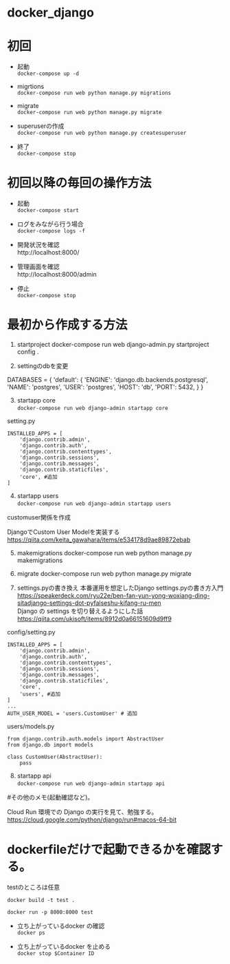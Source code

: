 # docker_django

# 初回
- 起動<br>
`docker-compose up -d`
  
- migrtions<br>
`docker-compose run web python manage.py migrations `

- migrate <br>
`docker-compose run web python manage.py migrate `

- superuserの作成 <br>
`docker-compose run web python manage.py createsuperuser`
  
- 終了<br>
`docker-compose stop`

# 初回以降の毎回の操作方法
- 起動<br>
`docker-compose start`
  
- ログをみながら行う場合<br>
`docker-compose logs -f`

- 開発状況を確認<br>
http://localhost:8000/

- 管理画面を確認<br>
http://localhost:8000/admin

- 停止 <br>
`docker-compose stop`

  
# 最初から作成する方法
1. startproject
docker-compose run web django-admin.py startproject config .

2. settingのdbを変更

DATABASES = {
    'default': {
        'ENGINE': 'django.db.backends.postgresql',
        'NAME': 'postgres',
        'USER': 'postgres',
        'HOST': 'db',
        'PORT': 5432,
    }
}

3. startapp core <br>
`docker-compose run web django-admin startapp core`

setting.py
```
INSTALLED_APPS = [
    'django.contrib.admin',
    'django.contrib.auth',
    'django.contrib.contenttypes',
    'django.contrib.sessions',
    'django.contrib.messages',
    'django.contrib.staticfiles',
    'core', #追加
]   
```

4. startapp users<br>
`docker-compose run web django-admin startapp users`
   
customuser関係を作成

DjangoでCustom User Modelを実装する<br>
https://qiita.com/keita_gawahara/items/e534178d9ae89872ebab

5. makemigrations
docker-compose run web python manage.py makemigrations

6. migrate
docker-compose run web python manage.py migrate
   
7. settings.pyの書き換え
本番運用を想定したDjango settings.pyの書き方入門<br>
https://speakerdeck.com/ryu22e/ben-fan-yun-yong-woxiang-ding-sitadjango-settings-dot-pyfalseshu-kifang-ru-men <br>
Django の settings を切り替えるようにした話<br>
https://qiita.com/ukisoft/items/8912d0a66151609d9ff9
   
config/setting.py
```
INSTALLED_APPS = [
    'django.contrib.admin',
    'django.contrib.auth',
    'django.contrib.contenttypes',
    'django.contrib.sessions',
    'django.contrib.messages',
    'django.contrib.staticfiles',
    'core',
    'users', #追加
]
...
AUTH_USER_MODEL = 'users.CustomUser' # 追加
```

users/models.py
```
from django.contrib.auth.models import AbstractUser
from django.db import models

class CustomUser(AbstractUser):
    pass
```

8. startapp api<br>
`docker-compose run web django-admin startapp api`


#その他のメモ(起動確認など)。

Cloud Run 環境での Django の実行を見て、勉強する。
https://cloud.google.com/python/django/run#macos-64-bit

# dockerfileだけで起動できるかを確認する。

testのところは任意

`docker build -t test .`

`docker run -p 8000:8000 test`

- 立ち上がっているdocker の確認<br>
`docker ps `
  
- 立ち上がっているdocker を止める<br>
`docker stop $Container ID `
  